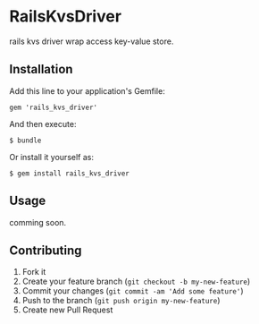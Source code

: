 # RailsKvsDriver

rails kvs driver wrap access key-value store.

## Installation

Add this line to your application's Gemfile:

    gem 'rails_kvs_driver'

And then execute:

    $ bundle

Or install it yourself as:

    $ gem install rails_kvs_driver

## Usage

comming soon.

## Contributing

1. Fork it
2. Create your feature branch (`git checkout -b my-new-feature`)
3. Commit your changes (`git commit -am 'Add some feature'`)
4. Push to the branch (`git push origin my-new-feature`)
5. Create new Pull Request
